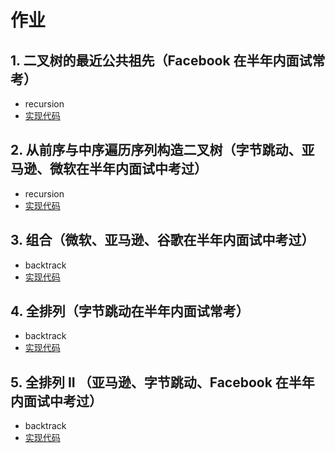 # 作业

## 1. 二叉树的最近公共祖先（Facebook 在半年内面试常考）

+ recursion
+ [实现代码](./236lowestCommonAncestor.js)

## 2. 从前序与中序遍历序列构造二叉树（字节跳动、亚马逊、微软在半年内面试中考过）

+ recursion
+ [实现代码](./105buildTree.js)

## 3. 组合（微软、亚马逊、谷歌在半年内面试中考过）

+ backtrack
+ [实现代码](./077combine.js)

## 4. 全排列（字节跳动在半年内面试常考）

+ backtrack
+ [实现代码](./046permute.js)

## 5. 全排列 II （亚马逊、字节跳动、Facebook 在半年内面试中考过）

+ backtrack
+ [实现代码](./047permuteUnique.js)

